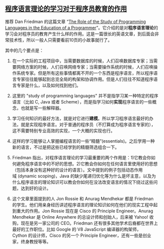 ## [程序语言理论的学习对于程序员教育的作用](http://yinwang0.lofter.com/post/183ec2_60e883)


推荐 Dan Friedman 的这篇文章 “[The Role of the Study of Programming Languages in the Education of a Programmer](http://www.cs.indiana.edu/~dfried/dfried/dfried/mex.pdf)”。它介绍的是对**程序语言理论**的学习会对程序员的教育产生什么样的作用。这是一篇很长的英语文章，到后面会非常技术性，所以一般人只需要看前10页的小故事就行了。

其中的几个要点是：

1.  在一个实际的工程项目中，当需要数据库的时候，人们召唤数据库专家；当需要网络方案的时候，人们召唤网络专家；当需要操作系统的时候，人们召唤操作系统专家。但是所有这些事情都离不开的一个东西是程序语言，所以程序语言专家往往能够起到总览全局的构架和协调作用。但是人们往往不知道程序语言专家是什么，以及如何找到他们。

2.  这里的 "study of programming languages" 并不是指学习某一种特定的程序语言（比如 C, Java 或者 Scheme），而是指学习如何**实现**程序语言的一些概念，也就是写一些解释器。

3.  学习任何知识的最好方法，就是对它进行**建模**。所以学习程序语言最好的办法，就是实现程序语言。对于普通的程序员（不打算成为程序语言专家的），这不需要特别专业高效的实现，一个大概的实现也行。

4.  这样的学习能够让人掌握编程语言的一些“精髓”(essentials)。之后学用一种新的语言，不过是把这些已经学到的精髓筛选组合一下。

5.  Friedman 指出，对程序语言理论的学习最重要的两个作用是：1)它教会你如何避免程序语言中的不好的思想。2)它教会你如何在任何语言里使用好的思想（包括本身没有这种好的设计的语言）。文中提到的例子包括动态作用域 (dynamic scoping)，Java 的缺少尾递归优化等为什么是坏主意，以及为什么程序语言的理论知识可以教会你如何在没法改变语言的情况下绕过这些问题，达到好的设计。

6.  这个文章里面提到的人 Jon Rossie 和 Anurag Mendhekar 都是 Friedman 的学生。他们用亲身经历讲述程序语言的理论知识如何在他们的现实工程中起到重大的作用。Jon Rossie 现在是 Cisco 的 Principle Engineer。Anurag Mendhekar 是 Online Anywhere 的总设计师和创始人，后来被 Yahoo! 收购，现在是另一家公司的 CEO。Friedman 还有很多其他学术后裔都在世界上最好的工作职位。比如 Google 的 V8 JavaScript 编译器的构架师，Cython 的设计师，Cisco 的另一个 Principle Engineer，还有一些是创业家，终身教授等等。